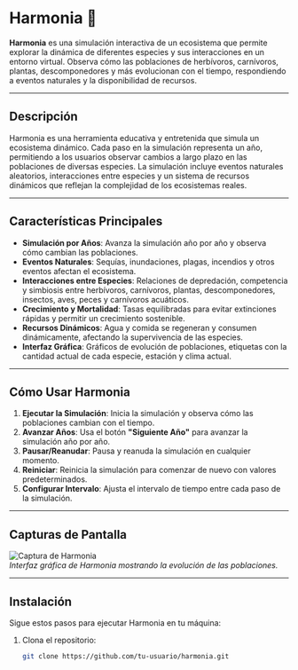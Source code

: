 # Harmonia 🌿

**Harmonia** es una simulación interactiva de un ecosistema que permite explorar la dinámica de diferentes especies y sus interacciones en un entorno virtual. Observa cómo las poblaciones de herbívoros, carnívoros, plantas, descomponedores y más evolucionan con el tiempo, respondiendo a eventos naturales y la disponibilidad de recursos.

---

## Descripción

Harmonia es una herramienta educativa y entretenida que simula un ecosistema dinámico. Cada paso en la simulación representa un año, permitiendo a los usuarios observar cambios a largo plazo en las poblaciones de diversas especies. La simulación incluye eventos naturales aleatorios, interacciones entre especies y un sistema de recursos dinámicos que reflejan la complejidad de los ecosistemas reales.

---

## Características Principales

- **Simulación por Años**: Avanza la simulación año por año y observa cómo cambian las poblaciones.
- **Eventos Naturales**: Sequías, inundaciones, plagas, incendios y otros eventos afectan el ecosistema.
- **Interacciones entre Especies**: Relaciones de depredación, competencia y simbiosis entre herbívoros, carnívoros, plantas, descomponedores, insectos, aves, peces y carnívoros acuáticos.
- **Crecimiento y Mortalidad**: Tasas equilibradas para evitar extinciones rápidas y permitir un crecimiento sostenible.
- **Recursos Dinámicos**: Agua y comida se regeneran y consumen dinámicamente, afectando la supervivencia de las especies.
- **Interfaz Gráfica**: Gráficos de evolución de poblaciones, etiquetas con la cantidad actual de cada especie, estación y clima actual.

---

## Cómo Usar Harmonia

1. **Ejecutar la Simulación**: Inicia la simulación y observa cómo las poblaciones cambian con el tiempo.
2. **Avanzar Años**: Usa el botón **"Siguiente Año"** para avanzar la simulación año por año.
3. **Pausar/Reanudar**: Pausa y reanuda la simulación en cualquier momento.
4. **Reiniciar**: Reinicia la simulación para comenzar de nuevo con valores predeterminados.
5. **Configurar Intervalo**: Ajusta el intervalo de tiempo entre cada paso de la simulación.

---

## Capturas de Pantalla

![Captura de Harmonia](images/screenshot.png)  
*Interfaz gráfica de Harmonia mostrando la evolución de las poblaciones.*

---

## Instalación

Sigue estos pasos para ejecutar Harmonia en tu máquina:

1. Clona el repositorio:
   ```bash
   git clone https://github.com/tu-usuario/harmonia.git
